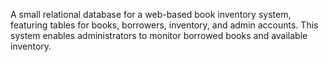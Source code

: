 A small relational database for a web-based book inventory system, featuring tables for books, borrowers, inventory, and admin accounts. This system enables administrators to monitor borrowed books and available inventory.
